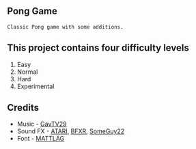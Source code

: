 ## Pong Game
	Classic Pong game with some additions.

## This project contains four difficulty levels
1. Easy
2. Normal
3. Hard
4. Experimental


## Credits

* Music - [GavTV29](https://freesound.org/people/GavTV29/sounds/578472/)
* Sound FX - [ATARI](https://atari.com), 
[BFXR](https://www.bfxr.net), 
[SomeGuy22](https://freesound.org/people/SomeGuy22/sounds/431329/)
* Font - [MATTLAG](https://www.mattlag.com/bitfonts/)